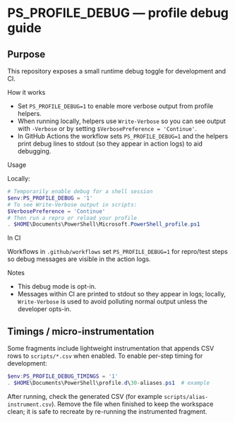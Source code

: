 # PS_PROFILE_DEBUG — profile debug guide

## Purpose

This repository exposes a small runtime debug toggle for development and CI.

How it works

- Set `PS_PROFILE_DEBUG=1` to enable more verbose output from profile helpers.
- When running locally, helpers use `Write-Verbose` so you can see output with `-Verbose` or by setting `$VerbosePreference = 'Continue'`.
- In GitHub Actions the workflow sets `PS_PROFILE_DEBUG=1` and the helpers print debug lines to stdout (so they appear in action logs) to aid debugging.

Usage

Locally:

```powershell
# Temporarily enable debug for a shell session
$env:PS_PROFILE_DEBUG = '1'
# To see Write-Verbose output in scripts:
$VerbosePreference = 'Continue'
# Then run a repro or reload your profile
. $HOME\Documents\PowerShell\Microsoft.PowerShell_profile.ps1
```

In CI

Workflows in `.github/workflows` set `PS_PROFILE_DEBUG=1` for repro/test steps so debug messages are visible in the action logs.

Notes

- This debug mode is opt-in.
- Messages within CI are printed to stdout so they appear in logs; locally, `Write-Verbose` is used to avoid polluting normal output unless the developer opts-in.

Timings / micro-instrumentation
--------------------------------

Some fragments include lightweight instrumentation that appends CSV rows to
`scripts/*.csv` when enabled. To enable per-step timing for development:

```powershell
$env:PS_PROFILE_DEBUG_TIMINGS = '1'
. $HOME\Documents\PowerShell\profile.d\30-aliases.ps1  # example
```

After running, check the generated CSV (for example `scripts/alias-instrument.csv`).
Remove the file when finished to keep the workspace clean; it is safe to
recreate by re-running the instrumented fragment.
